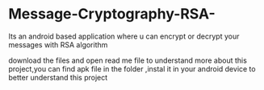 # Message-Cryptography-RSA-
Its an android based application where u can encrypt or decrypt your messages with RSA algorithm

download the files and open read me file to understand more about this project,you can find apk file in the folder ,instal it in your android device to better understand this project

